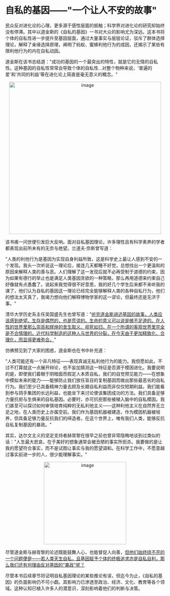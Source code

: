


# 自私的基因——"一个让人不安的故事"

民众反对进化论的心理，更多源于感性层面的抵触；科学界对进化论的研究却始终没有停滞。其中以道金斯的《自私的基因》一书对大众的影响尤为深远。这本书将个体的自私性进一步提升至基因层面，通过大量事实与层层论证，驳斥了群体选择理论，解释了亲缘选择原理，阐明了蚂蚁、蜜蜂利他行为的成因，还揭示了某些有限利他行为的内在自私动因。

道金斯在该书总结道："成功的基因的一个最突出的特性，就是它的无情的自私性。这种基因的自私性常常会导致个体的自私性...对整个物种来说，'普遍的爱'和'共同的利益'等在进化论上简直是毫无意义的概念。"

<p align="center"><img width="480" alt="image" src="https://github.com/user-attachments/assets/d007a0a1-1301-4b0a-aeb3-add8f7346806" /></p>

该书甫一问世便引发巨大反响。面对自私基因理论，许多理性且有科学素养的学者都表现出前所未有的无奈与绝望。兰道夫·奈斯曾写道：

"人类的利他行为是基因为实现自身利益所致，这是科学史上最让人感到不安的一个发现。我头一次听说这一理论后，接连几天都睡不好觉，总想找出一个更温和的原因来解释人类的善与恶。人们理解了这一发现后就不必再受制于道德的约束，因为如果有德行的举止也是满足人类基因贪欲的一种策略，那么再用道德来约束自己好像就有点愚蠢了。说起来我觉得很不好意思，我的好几个学生后来都不来听我的课了，他们认为自私的基因这一理论已经完全能够解释人类的各种自私行为，他们的想法太天真了，我竭力想向他们解释博物学家的这一谬论，但最终还是无济于事。"

清华大学历史系主任吴国盛先生也曾写道："[听完道金斯讲述基因的故事，人类应该感到绝望。生存是偶然的，也是荒谬的。生命的意义可以说是微不足道的。在人性的世界里那么崇高和辉煌的舍生取义、视死如归，在一个所谓的客观世界里完全是不合情理的。近代科学制造的这种人与世界的分裂，在今天由于更加精致化、合理化，而显得更难弥合。]()"

仿佛预见到了大家的困惑，道金斯也在书中补充道：

"人类可能还有一个非凡特征——表现真诚无私利他行为的能力。我但愿如此，不过不打算就这一点展开辩论，也不妄加猜测这一特征是否源于模因进化。我要说明的是，即使我们着眼于阴暗面而假定人本质自私，我们的自觉预见能力——在想象中模拟未来的能力——能够防止我们放任盲目的复制基因而做出那些最恶劣的自私行为。我们至少已具备精神力量去顾及长期自私利益而非仅仅短期利益。我们能看到参与鸽手集团的长远利益，也能坐下来讨论使该集团成功的方法。我们具备足够力量抗拒与生俱来的自私基因。必要时，亦可抗拒那些被植入脑中的自私模因。我们甚至可以探讨如何审慎培育纯粹的无私利他主义——这种利他主义在自然界无立足之地，在人类历史上亦属空前。我们作为基因机器被建造，作为模因机器被培养，但具备足够力量反抗我们的缔造者。在这个世界上，唯有我们人类，能够反抗自私复制基因的暴政。"

其实，达尔文主义的坚定支持者赫胥黎在很早之前也曾非常隐晦地谈到过类似的话："人生最大悲哀，在于美好的想象通常会被丑陋的事实所扼杀。我要做的是让我的愿望符合事实，而不是试图让事实与我的愿望调和。在科学工作中，不愿意越过事实前进一步的人，很少能理解事实。"

<p align="center"><img width="260" alt="image" src="https://github.com/user-attachments/assets/dcce5f52-1dc7-4dee-a358-6572155e03f0" /></p>

尽管道金斯与赫胥黎的论述既能鼓舞人心，也能督促人向善，[但他们始终绕不开的一个问题便是——若人类天生自私，且基因赋予个体的终极追求亦是自私自利，那么我们还有何理由反对基因的"暴政"呢？]()

尽管本书后续章节将证明自私基因理论的某些推论有误，但迄今为止，《自私的基因》的负面影响仍不可小觑。其影响力已渗透至政治、经济、文化、教育等各个领域。这种认知已植入许多人的潜意识，深刻影响着他们的判断与决策。

